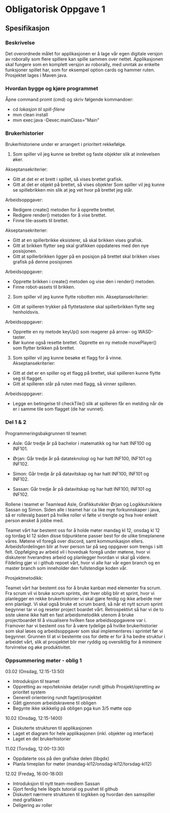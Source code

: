 # Obligatorisk Oppgave 1


## Spesifikasjon
### Beskrivelse

Det overordnede målet for applikasjonen er å lage vår egen digitale versjon av roborally som flere spillere
kan spille sammen over nettet. Applikasjonen skal fungere som en komplett versjon av roborally, med unntak
av enkelte funksjoner spillet har, som for eksempel option cards og hammer ruten. Prosjektet lages
i Maven java.

### Hvordan bygge og kjøre programmet

Åpne command promt (cmd) og skriv følgende kommandoer:
- cd *lokasjon til spill-filene*
- mvn clean install
- mvn exec:java -Dexec.mainClass="Main"


### Brukerhistorier

Brukerhistoriene under er arrangert i prioritert rekkefølge.

1) Som spiller vil jeg kunne se brettet og faste objekter slik at innlevelsen øker.  

  Akseptansekriterier:
- Gitt at det er et brett i spillet, så vises brettet grafisk.
- Gitt at det er objekt på brettet, så vises objekter
Som spiller vil jeg kunne se spillebrikken min slik at jeg vet hvor på brettet jeg står. 
  
Arbeidsoppgaver:

- Redigere create() metoden for å opprette brettet.
- Redigere render() metoden for å vise brettet.
- Finne tile-assets til brettet.
        
Akseptansekriterier:
- Gitt at en spillerbrikke eksisterer, så skal brikken vises grafisk.
- Gitt at brikken flytter seg skal grafikken oppdateres med den nye posisjonen.
- Gitt at spillerbrikken ligger på en posisjon på brettet skal brikken 
  vises grafisk på denne posisjonen
  
Arbeidsoppgaver:

- Opprette brikken i create() metoden og vise den i render() metoden.
- Finne robot-assets til brikken.

2) Som spiller vil jeg kunne flytte robotten min.
        Akseptansekriterier:
- Gitt at spilleren trykker på flyttetastene skal spillerbrikken flytte seg henholdsvis.

Arbeidsoppgaver:

- Opprette en ny metode keyUp() som reagerer på arrow- og WASD-taster.
- Bør kunne også resette brettet. Opprette en ny metode movePlayer() som
flytter brikken på brettet.

3) Som spiller vil jeg kunne besøke et flagg for å vinne.
        Akseptansekriterier:
- Gitt at det er en spiller og et flagg på brettet, skal spilleren kunne flytte seg til flagget.
- Gitt at spilleren står på ruten med flagg, så vinner spilleren.


Arbeidsoppgaver:

- Legge en betingelse til checkTile() slik at spilleren får en melding
når de er i samme tile som flagget (de har vunnet).

### Del 1 & 2
Programmeringsbakgrunnen til teamet:

- Asle: Går tredje år på bachelor i matematikk og har hatt INF100 og INF101.

- Ørjan: Går tredje år på datateknologi og har hatt INF100, INF101 og INF102.

- Simon: Går tredje år på datavitskap og har hatt INF100, INF101 og INF102.

- Sassan: Går tredje år på datavitskap og har hatt INF100, INF101 og INF102.

Rollene i teamet er Teamlead Asle, Grafikkutvikler Ørjan og Logikkutviklere Sassan og Simon. Siden alle i teamet 
har ca like mye forkunnskaper i java, så er rollevalg basert på hvilke roller vi følte vi trengte 
og hva hver enkelt person ønsket å jobbe med. 

Teamet vårt har bestemt oss for å holde møter mandag kl 12, onsdag kl 12 og tordag kl 12
siden disse tidpunktene passer best for de ulike timeplanene våres. Møtene  vil foregå over discord,
samt kommunikasjon ellers. Arbeidsfordelingen blir at hver person tar på seg oppgaver som trengs i sitt felt.
Oppfølging av arbeid vil i hovedsak foregå under
møtene, hvor vi diskuterer hverandres arbeid og planlegger hvordan vi skal gå videre.
Fildeling gjør vi i github repoet vårt, hvor vi alle har vår egen branch og en master branch som inneholder
den fullstendige koden vår.

Prosjektmetodikk:


Teamet vårt har bestemt oss for å bruke kanban med elementer fra scrum. Fra scrum vil vi bruke scrum sprints, der
hver oblig blir et sprint, hvor vi planlegger en rekke brukerhistorier vi skal gjøre ferdig og ikke arbeide mer enn planlagt.
Vi skal også bruke et scrum board, så når et nytt scrum sprint begynner tar vi og reseter project boardet vårt.
Retrospektivt så har vi de to siste ukene ikke hatt en fast arbeidsmetodikk utenom å bruke projectboardet
til å visualisere hvilken fase arbeidsoppgavene var i. Framover har vi bestemt oss for å være tydelige på hvilke
brukerhistorier som skal løses og arbeidsoppgaver som skal implementeres i sprintet før vi begynner. Grunnen til
at vi bestemte oss for dette er for å ha bedre struktur i arbeidet vårt, slik at prosjektet blir mer ryddig og oversiktlig
for å minimere forvirrelse og øke produktivitet.

### Oppsummering møter - oblig 1

03.02 (Onsdag, 12:15-13:50)
- Introduksjon til teamet
- Oppretting av repo/tekniske detaljer rundt github
Prosjekt/opretting av prioritet system
- Generell orientering rundt faget/prosjektet
- Gått gjennom arbeidskravene til obligen
- Begynte ikke skikkelig på obligen pga kun 3/5 møtte opp

10.02 (Onsdag, 12:15-1400)
- Diskuterte strukturen til applikasjonen
- Laget et diagram for hele applikasjonen (inkl. objekter og interface)
- Laget en del brukerhistorier

11.02 (Torsdag, 12:00-13:30)
- Oppdaterte oss på den grafiske delen (libgdx)
- Planla timeplan for møter (mandag-kl12/onsdag-kl12/torsdag-kl12)

12.02 (Fredag, 16:00-18:00)
- Introduksjon til nytt team-medlem Sassan
- Gjort ferdig hele libgdx tutorial og pushet til github
- Diskutert nærmere strukturen til logikken og hvordan
den samspiller med grafikken
- Deligering av roller
